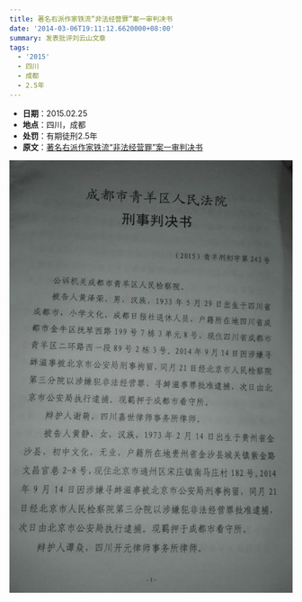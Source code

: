 ```yaml
---
title: 著名右派作家铁流“非法经营罪”案一审判决书
date: '2014-03-06T19:11:12.6620000+08:00'
summary: 发表批评刘云山文章
tags:
  - '2015'
  - 四川
  - 成都
  - 2.5年
---
```

* **日期**：2015.02.25
* **地点**：四川，成都
* **处罚**：有期徒刑2.5年
* **原文**：[著名右派作家铁流“非法经营罪”案一审判决书](https://www.chinesepen.org/blog/archives/23094)

![著名右派作家铁流“非法经营罪”案一审判决书](/static/images/uploads/201503131154china1.jpg)